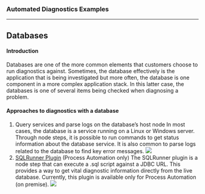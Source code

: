 ### Automated Diagnostics Examples
---

## Databases
#### Introduction
Databases are one of the more common elements that customers choose to run diagnostics against.  Sometimes, the database effectively is the application that is being investigated but more often, the database is one component in a more complex application stack.  In this latter case, the databases is one of several items being checked when diagnosing a problem.

#### Approaches to diagnostics with a database
1. Query services and parse logs on the database’s host node
    In most cases, the database is a service running on a Linux or Windows server.  Through node steps, it is possible to run commands to get status information about the database service.  It is also common to parse logs related to the database to find key error messages.
![](~@assets/img/db1.png)
2. [SQLRunner Plugin](https://docs.rundeck.com/docs/manual/node-steps/sqlrunner.html#sqlrunner-plugin-enterprise) (Process Automation only)
    The SQLRunner plugin is a node step that can execute a .sql script against a JDBC URL.  This provides a way to get vital diagnostic information directly from the live database.  Currently, this plugin is available only for Process Automation (on premise).
![](~@assets/img/db2.png)